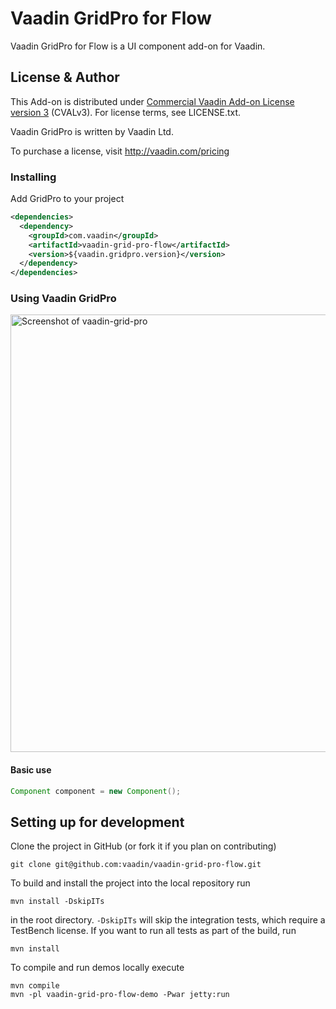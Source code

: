 # Vaadin GridPro for Flow

Vaadin GridPro for Flow is a UI component add-on for Vaadin.

## License & Author

This Add-on is distributed under [Commercial Vaadin Add-on License version 3](http://vaadin.com/license/cval-3) (CVALv3). For license terms, see LICENSE.txt.

Vaadin GridPro is written by Vaadin Ltd.

To purchase a license, visit http://vaadin.com/pricing

### Installing
Add GridPro to your project
```xml
<dependencies>
  <dependency>
    <groupId>com.vaadin</groupId>
    <artifactId>vaadin-grid-pro-flow</artifactId>
    <version>${vaadin.gridpro.version}</version>
  </dependency>
</dependencies>
```

### Using Vaadin GridPro

[<img src="https://raw.githubusercontent.com/vaadin/vaadin-grid-pro/master/screenshot.gif" width="700" alt="Screenshot of vaadin-grid-pro">](https://vaadin.com/components/vaadin-grid-pro)

#### Basic use
```java
Component component = new Component();
```

## Setting up for development

Clone the project in GitHub (or fork it if you plan on contributing)

```
git clone git@github.com:vaadin/vaadin-grid-pro-flow.git
```

To build and install the project into the local repository run

```mvn install -DskipITs```

in the root directory. `-DskipITs` will skip the integration tests, which require a TestBench license. If you want to run all tests as part of the build, run

```mvn install```

To compile and run demos locally execute

```
mvn compile
mvn -pl vaadin-grid-pro-flow-demo -Pwar jetty:run
```
